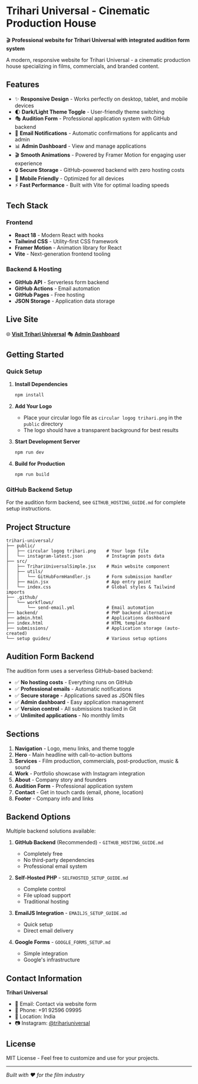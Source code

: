 # Trihari Universal - Cinematic Production House

🎬 **Professional website for Trihari Universal with integrated audition form system**

A modern, responsive website for Trihari Universal - a cinematic production house specializing in films, commercials, and branded content.

## Features

- ✨ **Responsive Design** - Works perfectly on desktop, tablet, and mobile devices
- 🌓 **Dark/Light Theme Toggle** - User-friendly theme switching
- 🎭 **Audition Form** - Professional application system with GitHub backend
- 📧 **Email Notifications** - Automatic confirmations for applicants and admin
- 📊 **Admin Dashboard** - View and manage applications
- 🎬 **Smooth Animations** - Powered by Framer Motion for engaging user experience
- 🔒 **Secure Storage** - GitHub-powered backend with zero hosting costs
- 📱 **Mobile Friendly** - Optimized for all devices
- ⚡ **Fast Performance** - Built with Vite for optimal loading speeds

## Tech Stack

### Frontend
- **React 18** - Modern React with hooks
- **Tailwind CSS** - Utility-first CSS framework
- **Framer Motion** - Animation library for React
- **Vite** - Next-generation frontend tooling

### Backend & Hosting
- **GitHub API** - Serverless form backend
- **GitHub Actions** - Email automation
- **GitHub Pages** - Free hosting
- **JSON Storage** - Application data storage

## Live Site

🌐 **[Visit Trihari Universal](https://YOUR_USERNAME.github.io/trihari-universal-website)**
🎭 **[Admin Dashboard](https://YOUR_USERNAME.github.io/trihari-universal-website/admin.html)**

## Getting Started

### Quick Setup

1. **Install Dependencies**
   ```bash
   npm install
   ```

2. **Add Your Logo**
   - Place your circular logo file as `circular logog trihari.png` in the `public` directory
   - The logo should have a transparent background for best results

3. **Start Development Server**
   ```bash
   npm run dev
   ```

4. **Build for Production**
   ```bash
   npm run build
   ```

### GitHub Backend Setup

For the audition form backend, see `GITHUB_HOSTING_GUIDE.md` for complete setup instructions.

## Project Structure

```
trihari-universal/
├── public/
│   ├── circular logog trihari.png    # Your logo file
│   └── instagram-latest.json         # Instagram posts data
├── src/
│   ├── TrihariUniversalSimple.jsx    # Main website component
│   ├── utils/
│   │   └── GitHubFormHandler.js      # Form submission handler
│   ├── main.jsx                      # App entry point
│   └── index.css                     # Global styles & Tailwind imports
├── .github/
│   └── workflows/
│       └── send-email.yml            # Email automation
├── backend/                          # PHP backend alternative
├── admin.html                        # Applications dashboard
├── index.html                        # HTML template
├── submissions/                      # Application storage (auto-created)
└── setup guides/                     # Various setup options
```

## Audition Form Backend

The audition form uses a serverless GitHub-based backend:

- ✅ **No hosting costs** - Everything runs on GitHub
- ✅ **Professional emails** - Automatic notifications
- ✅ **Secure storage** - Applications saved as JSON files
- ✅ **Admin dashboard** - Easy application management
- ✅ **Version control** - All submissions tracked in Git
- ✅ **Unlimited applications** - No monthly limits

## Sections

1. **Navigation** - Logo, menu links, and theme toggle
2. **Hero** - Main headline with call-to-action buttons
3. **Services** - Film production, commercials, post-production, music & sound
4. **Work** - Portfolio showcase with Instagram integration
5. **About** - Company story and founders
6. **Audition Form** - Professional application system
7. **Contact** - Get in touch cards (email, phone, location)
8. **Footer** - Company info and links

## Backend Options

Multiple backend solutions available:

1. **GitHub Backend** (Recommended) - `GITHUB_HOSTING_GUIDE.md`
   - Completely free
   - No third-party dependencies
   - Professional email system

2. **Self-Hosted PHP** - `SELFHOSTED_SETUP_GUIDE.md`
   - Complete control
   - File upload support
   - Traditional hosting

3. **EmailJS Integration** - `EMAILJS_SETUP_GUIDE.md`
   - Quick setup
   - Direct email delivery

4. **Google Forms** - `GOOGLE_FORMS_SETUP.md`
   - Simple integration
   - Google's infrastructure

## Contact Information

**Trihari Universal**
- 📧 Email: Contact via website form
- 📱 Phone: +91 92596 09995
- 📍 Location: India
- 📷 Instagram: [@trihariuniversal](https://www.instagram.com/trihariuniversal/)

## License

MIT License - Feel free to customize and use for your projects.

---

*Built with ❤️ for the film industry*

